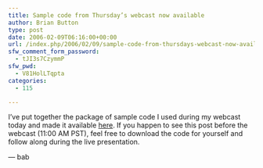 ```yaml
---
title: Sample code from Thursday’s webcast now available
author: Brian Button
type: post
date: 2006-02-09T06:16:00+00:00
url: /index.php/2006/02/09/sample-code-from-thursdays-webcast-now-available/
sfw_comment_form_password:
  - tJI3s7CzymmP
sfw_pwd:
  - V81HolLTqpta
categories:
  - 115

---
```

I&rsquo;ve put together the package of sample code I used during my webcast today and made it available [here][1]. If you happen to see this post before the webcast (11:00 AM PST), feel free to download the code for yourself and follow along during the live presentation.

&mdash; bab

&nbsp;

 [1]: http://www.agilestl.com/downloads/Samples.zip